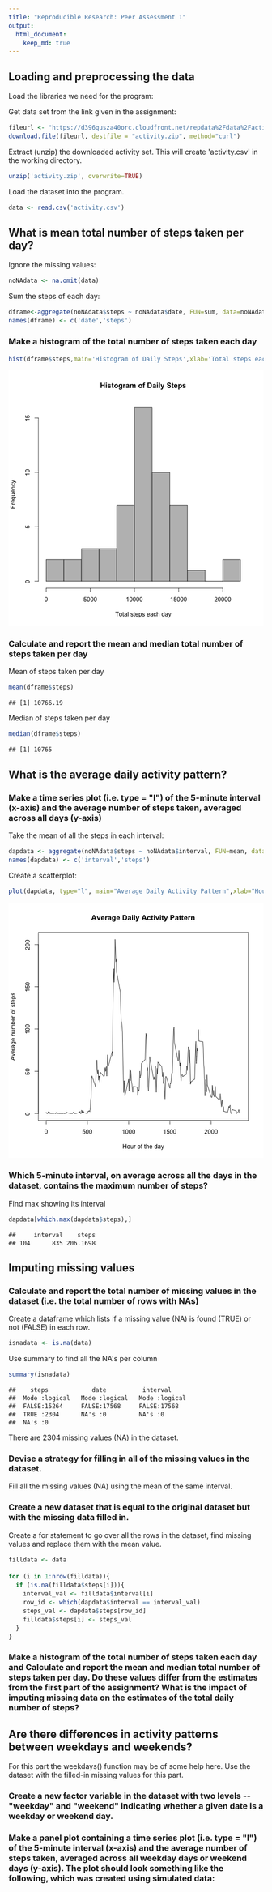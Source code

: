 ```yaml
---
title: "Reproducible Research: Peer Assessment 1"
output:
  html_document:
    keep_md: true
---
```



## Loading and preprocessing the data
Load the libraries we need for the program:


Get data set from the link given in the assignment:

```r
fileurl <- "https://d396qusza40orc.cloudfront.net/repdata%2Fdata%2Factivity.zip"
download.file(fileurl, destfile = "activity.zip", method="curl")
```

Extract (unzip) the downloaded activity set. This will create 'activity.csv' in the working directory.

```r
unzip('activity.zip', overwrite=TRUE)
```

Load the dataset into the program.

```r
data <- read.csv('activity.csv')
```


## What is mean total number of steps taken per day?
Ignore the missing values:

```r
noNAdata <- na.omit(data)
```
Sum the steps of each day:

```r
dframe<-aggregate(noNAdata$steps ~ noNAdata$date, FUN=sum, data=noNAdata)
names(dframe) <- c('date','steps')
```
### Make a histogram of the total number of steps taken each day

```r
hist(dframe$steps,main='Histogram of Daily Steps',xlab='Total steps each day',col='grey',breaks=15)
```

![plot of chunk unnamed-chunk-7](figure/unnamed-chunk-7-1.png) 

### Calculate and report the mean and median total number of steps taken per day
Mean of steps taken per day

```r
mean(dframe$steps)
```

```
## [1] 10766.19
```
Median of steps taken per day

```r
median(dframe$steps)
```

```
## [1] 10765
```

## What is the average daily activity pattern?
### Make a time series plot (i.e. type = "l") of the 5-minute interval (x-axis) and the average number of steps taken, averaged across all days (y-axis)
Take the mean of all the steps in each interval:

```r
dapdata <- aggregate(noNAdata$steps ~ noNAdata$interval, FUN=mean, data=noNAdata)
names(dapdata) <- c('interval','steps')
```
Create a scatterplot:


```r
plot(dapdata, type="l", main="Average Daily Activity Pattern",xlab="Hour of the day", ylab="Average number of steps")
```

![plot of chunk unnamed-chunk-11](figure/unnamed-chunk-11-1.png) 

### Which 5-minute interval, on average across all the days in the dataset, contains the maximum number of steps?
Find max showing its interval

```r
dapdata[which.max(dapdata$steps),]
```

```
##     interval    steps
## 104      835 206.1698
```

## Imputing missing values

### Calculate and report the total number of missing values in the dataset (i.e. the total number of rows with NAs)
Create a dataframe which lists if a missing value (NA) is found (TRUE) or not (FALSE) in each row.

```r
isnadata <- is.na(data)
```
Use summary to find all the NA's per column

```r
summary(isnadata)
```

```
##    steps            date          interval      
##  Mode :logical   Mode :logical   Mode :logical  
##  FALSE:15264     FALSE:17568     FALSE:17568    
##  TRUE :2304      NA's :0         NA's :0        
##  NA's :0
```

There are 2304 missing values (NA) in the dataset.

### Devise a strategy for filling in all of the missing values in the dataset.
Fill all the missing values (NA) using the mean of the same interval.


### Create a new dataset that is equal to the original dataset but with the missing data filled in.
Create a for statement to go over all the rows in the dataset, find missing values and replace them with the mean value.


```r
filldata <- data

for (i in 1:nrow(filldata)){
  if (is.na(filldata$steps[i])){
    interval_val <- filldata$interval[i]
    row_id <- which(dapdata$interval == interval_val)
    steps_val <- dapdata$steps[row_id]
    filldata$steps[i] <- steps_val
  }
}
```

### Make a histogram of the total number of steps taken each day and Calculate and report the mean and median total number of steps taken per day. Do these values differ from the estimates from the first part of the assignment? What is the impact of imputing missing data on the estimates of the total daily number of steps?


## Are there differences in activity patterns between weekdays and weekends?

For this part the weekdays() function may be of some help here. Use the dataset with the filled-in missing values for this part.

### Create a new factor variable in the dataset with two levels -- "weekday" and "weekend" indicating whether a given date is a weekday or weekend day.

### Make a panel plot containing a time series plot (i.e. type = "l") of the 5-minute interval (x-axis) and the average number of steps taken, averaged across all weekday days or weekend days (y-axis). The plot should look something like the following, which was created using simulated data:
